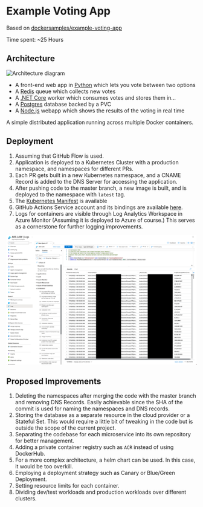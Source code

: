 Example Voting App
=========


Based on [dockersamples/example-voting-app](https://github.com/dockersamples/example-voting-app)

Time spent: ~25 Hours

Architecture
-----

![Architecture diagram](architecture.png)

* A front-end web app in [Python](/vote) which lets you vote between two options
* A [Redis](https://hub.docker.com/_/redis/) queue which collects new votes
* A [.NET Core](/worker/src/Worker) worker which consumes votes and stores them in…
* A [Postgres](https://hub.docker.com/_/postgres/) database backed by a PVC
* A [Node.js](/result) webapp which shows the results of the voting in real time

A simple distributed application running across multiple Docker containers.

Deployment
---------------
1. Assuming that GitHub Flow is used.
2. Application is deployed to a Kubernetes Cluster with a production namespace, and namespaces for different PRs.
3. Each PR gets built in a new Kubernetes namespace, and a CNAME Record is added to the DNS Server for accessing the application.
4. After pushing code to the master branch, a new image is built, and is deployed to the namespace with `latest` tag.
5. The [Kubernetes Manifest](/kube-deployment.yml) is available
6. GitHub Actions Service account and its bindings are available [here](/serviceaccount.yml).
7. Logs for containers are visible through Log Analytics Workspace in Azure Monitor (Assuming it is deployed to Azure of course.) This serves as a cornerstone for further logging improvements.

![Logs](containerinfo.png)



Proposed Improvements
--------------------------
1. Deleting the namespaces after merging the code with the master branch and removing DNS Records. Easily achievable since the SHA of the commit is used for naming the namespaces and DNS records.
2. Storing the database as a separate resource in the cloud provider or a Stateful Set. This would require a little bit of tweaking in the code but is outside the scope of the current project.
3. Separating the codebase for each microservice into its own repository for better management.
4. Adding a private container registry such as `ACR` instead of using DockerHub.
5. For a more complex architecture, a helm chart can be used. In this case, it would be too overkill.
6. Employing a deployment strategy such as Canary or Blue/Green Deployment.
7. Setting resource limits for each container.
8. Dividing dev/test workloads and production workloads over different clusters.